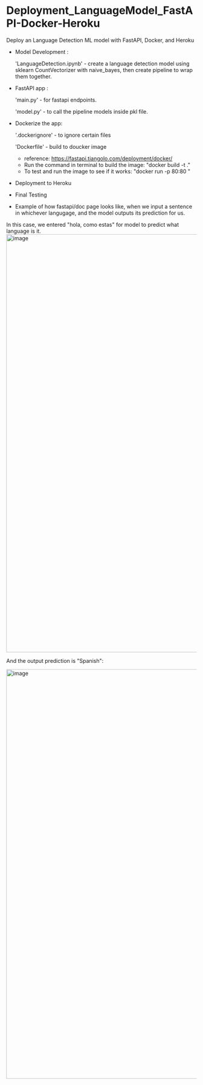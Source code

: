# Deployment_LanguageModel_FastAPI-Docker-Heroku
Deploy an Language Detection ML model with FastAPI, Docker, and Heroku

* Model Development :
  
  'LanguageDetection.ipynb' - create a language detection model using sklearn CountVectorizer with naive_bayes, then create pipeline to wrap them together.
* FastAPI app :
  
  'main.py' - for fastapi endpoints.
  
  'model.py' - to call the pipeline models inside pkl file.
* Dockerize the app: 

  '.dockerignore' - to ignore certain files

  'Dockerfile' - build to doucker image
    * reference: https://fastapi.tiangolo.com/deployment/docker/
    * Run the command in terminal to build the image:
        "docker build -t <name> ."
    * To test and run the image to see if it works:
        "docker run -p 80:80 <name>"
* Deployment to Heroku
* Final Testing


* Example of how fastapi/doc page looks like, when we input a sentence in whichever langugage, and the model outputs its prediction for us.

  
In this case, we entered "hola, como estas" for model to predict what language is it.
  <img width="1106" alt="image" src="https://github.com/ChristineWeitw/Deployment_LanguageModel_FastAPI-Docker-Heroku/assets/58152741/e6b03bb3-d561-4f3a-91ec-a8f51edf8193">

And the output prediction is "Spanish":

<img width="1083" alt="image" src="https://github.com/ChristineWeitw/Deployment_LanguageModel_FastAPI-Docker-Heroku/assets/58152741/ac6d5d7c-c1ee-4b03-9988-d683d7d35f90">


  
